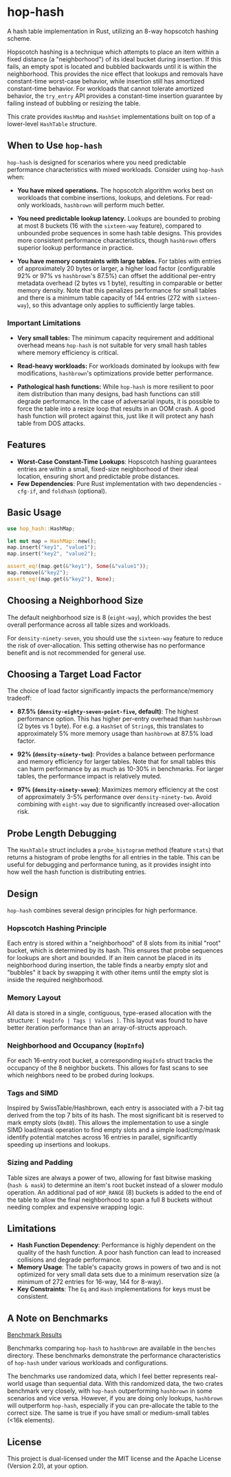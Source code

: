 # hop-hash

A hash table implementation in Rust, utilizing an 8-way hopscotch hashing scheme.

Hopscotch hashing is a technique which attempts to place an item within a fixed distance (a
"neighborhood") of its ideal bucket during insertion. If this fails, an empty spot is located and
bubbled backwards until it is within the neighborhood. This provides the nice effect that lookups
and removals have constant-time worst-case behavior, while insertion still has amortized constant-time
behavior. For workloads that cannot tolerate amortized behavior, the `try_entry` API provides a
constant-time insertion guarantee by failing instead of bubbling or resizing the table.

This crate provides `HashMap` and `HashSet` implementations built on top of a lower-level
`HashTable` structure.

## When to Use `hop-hash`

`hop-hash` is designed for scenarios where you need predictable performance characteristics with
mixed workloads. Consider using `hop-hash` when:

- **You have mixed operations.** The hopscotch algorithm works best on workloads that combine
  insertions, lookups, and deletions. For read-only workloads, `hashbrown` will perform much better.

- **You need predictable lookup latency.** Lookups are bounded to probing at most 8 buckets (16 with
  the `sixteen-way` feature), compared to unbounded probe sequences in some hash table designs. This
  provides more consistent performance characteristics, though `hashbrown` offers superior lookup
  performance in practice.

- **You have memory constraints with large tables.** For tables with entries of approximately 20
  bytes or larger, a higher load factor (configurable 92% or 97% vs `hashbrown`'s 87.5%) can offset
  the additional per-entry metadata overhead (2 bytes vs 1 byte), resulting in comparable or better
  memory density. Note that this penalizes performance for small tables and there is a minimum table
  capacity of 144 entries (272 with `sixteen-way`), so this advantage only applies to sufficiently
  large tables.

### Important Limitations

- **Very small tables:** The minimum capacity requirement and additional overhead means `hop-hash` is not
  suitable for very small hash tables where memory efficiency is critical.

- **Read-heavy workloads:** For workloads dominated by lookups with few modifications, `hashbrown`'s
  optimizations provide better performance.

- **Pathological hash functions:** While `hop-hash` is more resilient to poor item distribution than
  many designs, bad hash functions can still degrade performance. In the case of adversarial inputs,
  it is possible to force the table into a resize loop that results in an OOM crash. A good hash
  function will protect against this, just like it will protect any hash table from DOS attacks.

## Features

- **Worst-Case Constant-Time Lookups**: Hopscotch hashing guarantees entries are within a small,
  fixed-size neighborhood of their ideal location, ensuring short and predictable probe distances.
- **Few Dependencies**: Pure Rust implementation with two dependencies - `cfg-if`, and `foldhash`
  (optional).

## Basic Usage
```rust
use hop_hash::HashMap;

let mut map = HashMap::new();
map.insert("key1", "value1");
map.insert("key2", "value2");

assert_eq!(map.get(&"key1"), Some(&"value1"));
map.remove(&"key2");
assert_eq!(map.get(&"key2"), None);
```

## Choosing a Neighborhood Size
The default neighborhood size is 8 (`eight-way`), which provides the best overall performance across
all table sizes and workloads.

For `density-ninety-seven`, you should use the `sixteen-way` feature to reduce the risk of
over-allocation. This setting otherwise has no performance benefit and is not recommended for
general use.

## Choosing a Target Load Factor

The choice of load factor significantly impacts the performance/memory tradeoff:

- **87.5% (`density-eighty-seven-point-five`, default)**: The highest performance option. This has
  higher per-entry overhead than `hashbrown` (2 bytes vs 1 byte). For e.g. a `HashSet` of `String`s,
  this translates to approximately 5% more memory usage than `hashbrown` at 87.5% load factor.

- **92% (`density-ninety-two`)**: Provides a balance between performance and memory efficiency for
  larger tables. Note that for small tables this can harm performance by as much as 10-30% in
  benchmarks. For larger tables, the performance impact is relatively muted.

- **97% (`density-ninety-seven`)**: Maximizes memory efficiency at the cost of approximately 3-5%
  performance over `density-ninety-two`. Avoid combining with `eight-way` due to significantly
  increased over-allocation risk.

## Probe Length Debugging
The `HashTable` struct includes a `probe_histogram` method (feature `stats`) that returns a
histogram of probe lengths for all entries in the table. This can be useful for debugging and
performance tuning, as it provides insight into how well the hash function is distributing entries.

## Design

`hop-hash` combines several design principles for high performance.

### Hopscotch Hashing Principle
Each entry is stored within a "neighborhood" of 8 slots from its initial "root" bucket, which is
determined by its hash. This ensures that probe sequences for lookups are short and bounded. If an
item cannot be placed in its neighborhood during insertion, the table finds a nearby empty slot and
"bubbles" it back by swapping it with other items until the empty slot is inside the required
neighborhood.

### Memory Layout
All data is stored in a single, contiguous, type-erased allocation with the structure:
`[ HopInfo | Tags | Values ]`. This layout was found to have better iteration performance than an
array-of-structs approach.

### Neighborhood and Occupancy (`HopInfo`)
For each 16-entry root bucket, a corresponding `HopInfo` struct tracks the occupancy of the 8
neighbor buckets. This allows for fast scans to see which neighbors need to be probed during
lookups.

### Tags and SIMD
Inspired by SwissTable/Hashbrown, each entry is associated with a 7-bit tag derived from the top 7
bits of its hash. The most significant bit is reserved to mark empty slots (`0x80`). This allows the
implementation to use a single SIMD load/mask operation to find empty slots and a simple
load/cmp/mask identify potential matches across 16 entries in parallel, significantly speeding up
insertions and lookups.

### Sizing and Padding
Table sizes are always a power of two, allowing for fast bitwise masking (`hash & mask`) to
determine an item's root bucket instead of a slower modulo operation. An additional pad of
`HOP_RANGE` (8) buckets is added to the end of the table to allow the final neighborhood to span a
full 8 buckets without needing complex and expensive wrapping logic.

## Limitations

- **Hash Function Dependency**: Performance is highly dependent on the quality of the hash function.
  A poor hash function can lead to increased collisions and degrade performance.
- **Memory Usage**: The table's capacity grows in powers of two and is not optimized for very small
  data sets due to a minimum reservation size (a minimum of 272 entries for 16-way, 144 for 8-way).
- **Key Constraints**: The `Eq` and `Hash` implementations for keys must be consistent.

## A Note on Benchmarks

[Benchmark Results](benches/README.md)

Benchmarks comparing `hop-hash` to `hashbrown` are available in the `benches` directory. These
benchmarks demonstrate the performance characteristics of `hop-hash` under various workloads and
configurations.

The benchmarks use randomized data, which I feel better represents real-world usage than sequential
data. With this randomized data, the two crates benchmark very closely, with `hop-hash`
outperforming `hashbrown` in some scenarios and vice versa. However, if you are doing only lookups,
`hashbrown` will outperform `hop-hash`, especially if you can pre-allocate the table to the correct
size. The same is true if you have small or medium-small tables (<16k elements).

## License

This project is dual-licensed under the MIT license and the Apache License (Version 2.0), at your
option.
